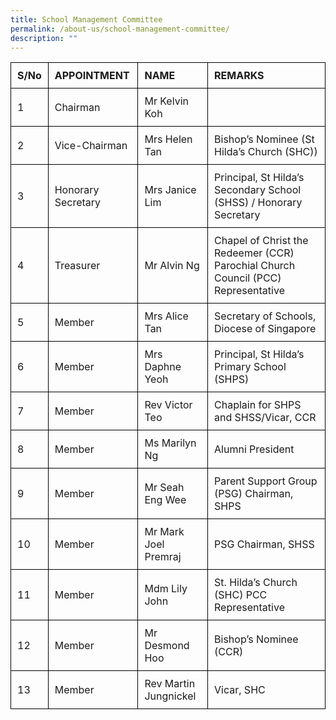```yaml
---
title: School Management Committee
permalink: /about-us/school-management-committee/
description: ""
---
```


<style type="text/css">
table { border-collapse: collapse;}
th, td {border: 1px solid black; padding: 10px; text-align: left;}
</style>

<table>
<thead  style="border: 1px solid black">
  <tr>
    <th  style="border: 1px solid black">S/No<br></th>
    <th  style="border: 1px solid black">APPOINTMENT<br></th>
    <th style="border: 1px solid black">NAME<br></th>
    <th style="border: 1px solid black">REMARKS</th>
  </tr>
</thead>
<tbody>
  <tr>
    <td style="border: 1px solid black">1</td>
    <td style="border: 1px solid black">Chairman</td>
    <td style="border: 1px solid black">Mr Kelvin Koh</td>
    <td style="border: 1px solid black"></td>
  </tr>
  <tr>
    <td style="border: 1px solid black">2</td>
    <td style="border: 1px solid black">Vice-Chairman</td>
    <td style="border: 1px solid black">Mrs Helen Tan</td>
    <td style="border: 1px solid black">Bishop’s Nominee (St Hilda’s Church (SHC))</td>
  </tr>
  <tr>
    <td style="border: 1px solid black">3</td>
    <td style="border: 1px solid black">Honorary Secretary</td>
    <td style="border: 1px solid black">Mrs Janice Lim</td>
    <td style="border: 1px solid black">Principal, St Hilda’s Secondary School (SHSS) / Honorary Secretary</td>
  </tr>
  <tr>
    <td style="border: 1px solid black">4</td>
    <td style="border: 1px solid black">Treasurer</td>
    <td style="border: 1px solid black">Mr Alvin Ng</td>
    <td style="border: 1px solid black">Chapel of Christ the Redeemer (CCR) Parochial Church Council (PCC) Representative</td>
  </tr>
  <tr>
    <td style="border: 1px solid black">5</td>
    <td style="border: 1px solid black">Member</td>
    <td style="border: 1px solid black">Mrs Alice Tan</td>
    <td style="border: 1px solid black">Secretary of Schools, Diocese of Singapore</td>
  </tr>
  <tr>
    <td style="border: 1px solid black">6</td>
    <td style="border: 1px solid black">Member</td>
    <td style="border: 1px solid black">Mrs Daphne Yeoh</td>
    <td style="border: 1px solid black">Principal, St Hilda’s Primary School (SHPS)</td>
  </tr>
  <tr>
    <td style="border: 1px solid black">7</td>
    <td style="border: 1px solid black">Member</td>
    <td style="border: 1px solid black">Rev Victor Teo</td>
    <td style="border: 1px solid black">Chaplain for SHPS and SHSS/Vicar, CCR</td>
  </tr>
  <tr>
    <td style="border: 1px solid black">8</td>
    <td style="border: 1px solid black">Member</td>
    <td style="border: 1px solid black">Ms Marilyn Ng</td>
    <td style="border: 1px solid black">Alumni President</td>
  </tr>
  <tr>
    <td style="border: 1px solid black">9</td>
    <td style="border: 1px solid black">Member</td>
    <td style="border: 1px solid black">Mr Seah Eng Wee</td>
    <td style="border: 1px solid black">Parent Support Group (PSG) Chairman, SHPS</td>
  </tr>
  <tr>
    <td style="border: 1px solid black">10</td>
    <td style="border: 1px solid black">Member</td>
    <td style="border: 1px solid black">Mr Mark Joel Premraj</td>
    <td style="border: 1px solid black">PSG Chairman, SHSS</td>
  </tr>
  <tr>
    <td style="border: 1px solid black">11</td>
    <td style="border: 1px solid black">Member</td>
    <td style="border: 1px solid black">Mdm Lily John</td>
    <td style="border: 1px solid black">St. Hilda’s Church (SHC) PCC Representative</td>
  </tr>
  <tr>
    <td style="border: 1px solid black">12</td>
    <td style="border: 1px solid black">Member</td>
    <td style="border: 1px solid black">Mr Desmond Hoo</td>
    <td style="border: 1px solid black">Bishop’s Nominee (CCR)</td>
  </tr>
  <tr>
    <td style="border: 1px solid black">13</td>
    <td style="border: 1px solid black">Member</td>
    <td style="border: 1px solid black">Rev Martin Jungnickel</td>
    <td style="border: 1px solid black">Vicar, SHC</td>
  </tr>
</tbody>
</table>